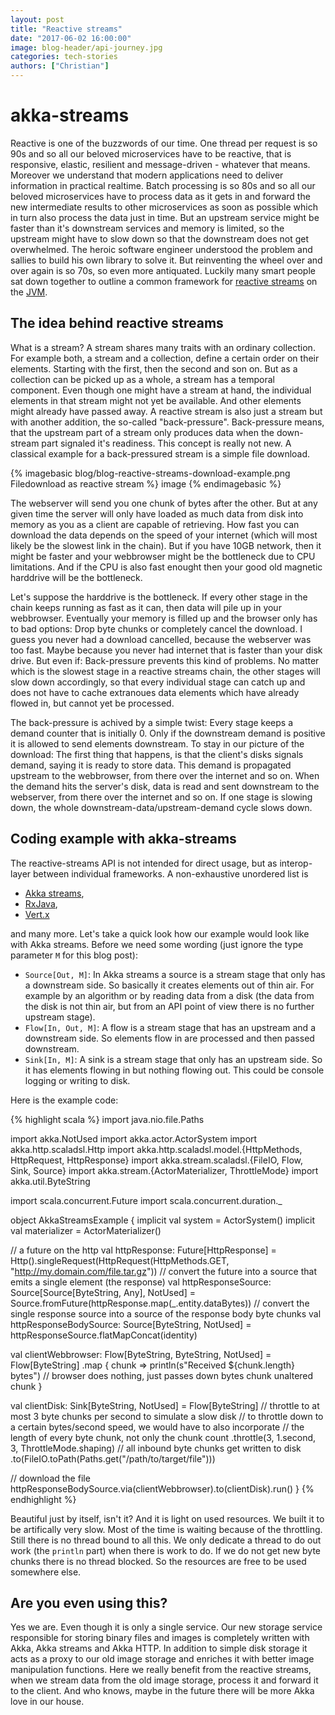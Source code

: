 ```yaml
---
layout: post
title: "Reactive streams"
date: "2017-06-02 16:00:00"
image: blog-header/api-journey.jpg
categories: tech-stories
authors: ["Christian"]
---
```


# akka-streams

Reactive is one of the buzzwords of our time.
One thread per request is so 90s and so all our beloved microservices have to be reactive, that is responsive, elastic, resilient and message-driven - whatever that means.
Moreover we understand that modern applications need to deliver information in practical realtime.
Batch processing is so 80s and so all our beloved microservices have to process data as it gets in and forward the new intermediate results to other microservices as soon as possible which in turn also process the data just in time.
But an upstream service might be faster than it's downstream services and memory is limited, so the upstream might have to slow down so that the downstream does not get overwhelmed.
The heroic software engineer understood the problem and sallies to build his own library to solve it.
But reinventing the wheel over and over again is so 70s, so even more antiquated.
Luckily many smart people sat down together to outline a common framework for [reactive streams][reactive-streams] on the [JVM][java].

## The idea behind reactive streams

What is a stream? A stream shares many traits with an ordinary collection.
For example both, a stream and a collection, define a certain order on their elements.
Starting with the first, then the second and son on.
But as a collection can be picked up as a whole, a stream has a temporal component.
Even though one might have a stream at hand, the individual elements in that stream might not yet be available.
And other elements might already have passed away.
A reactive stream is also just a stream but with another addition, the so-called "back-pressure".
Back-pressure means, that the upstream part of a stream only produces data when the down-stream part signaled it's readiness.
This concept is really not new.
A classical example for a back-pressured stream is a simple file download.

{% imagebasic blog/blog-reactive-streams-download-example.png Filedownload as reactive stream %} image {% endimagebasic %}

The webserver will send you one chunk of bytes after the other.
But at any given time the server will only have loaded as much data from disk into memory as you as a client are capable of retrieving.
How fast you can download the data depends on the speed of your internet (which will most likely be the slowest link in the chain).
But if you have 10GB network, then it might be faster and your webbrowser might be the bottleneck due to CPU limitations.
And if the CPU is also fast enought then your good old magnetic harddrive will be the bottleneck.

Let's suppose the harddrive is the bottleneck.
If every other stage in the chain keeps running as fast as it can, then data will pile up in your webbrowser.
Eventually your memory is filled up and the browser only has to bad options: Drop byte chunks or completely cancel the download.
I guess you never had a download cancelled, because the webserver was too fast.
Maybe because you never had internet that is faster than your disk drive.
But even if: Back-pressure prevents this kind of problems.
No matter which is the slowest stage in a reactive streams chain, the other stages will slow down accordingly, so that every individual stage can catch up and does not have to cache extranoues data elements which have already flowed in, but cannot yet be processed.

The back-pressure is achived by a simple twist: Every stage keeps a demand counter that is initially 0.
Only if the downstream demand is positive it is allowed to send elements downstream.
To stay in our picture of the download: The first thing that happens, is that the client's disks signals demand, saying it is ready to store data.
This demand is propagated upstream to the webbrowser, from there over the internet and so on.
When the demand hits the server's disk, data is read and sent downstream to the webserver, from there over the internet and so on.
If one stage is slowing down, the whole downstream-data/upstream-demand cycle slows down.

## Coding example with akka-streams

The reactive-streams API is not intended for direct usage, but as interop-layer between individual frameworks.
A non-exhaustive unordered list is

* [Akka streams][akka-streams],
* [RxJava][rx-java],
* [Vert.x][vertx]

and many more.
Let's take a quick look how our example would look like with Akka streams.
Before we need some wording (just ignore the type parameter `M` for this blog post):

* `Source[Out, M]`: In Akka streams a source is a stream stage that only has a downstream side.
  So basically it creates elements out of thin air.
  For example by an algorithm or by reading data from a disk (the data from the disk is not thin air, but from an API point of view there is no further upstream stage).
* `Flow[In, Out, M]`: A flow is a stream stage that has an upstream and a downstream side.
  So elements flow in are processed and then passed downstream.
* `Sink[In, M]`: A sink is a stream stage that only has an upstream side.
  So it has elements flowing in but nothing flowing out.
  This could be console logging or writing to disk.

Here is the example code:

{% highlight scala %}
import java.nio.file.Paths

import akka.NotUsed
import akka.actor.ActorSystem
import akka.http.scaladsl.Http
import akka.http.scaladsl.model.{HttpMethods, HttpRequest, HttpResponse}
import akka.stream.scaladsl.{FileIO, Flow, Sink, Source}
import akka.stream.{ActorMaterializer, ThrottleMode}
import akka.util.ByteString

import scala.concurrent.Future
import scala.concurrent.duration._

object AkkaStreamsExample {
  implicit val system = ActorSystem()
  implicit val materializer = ActorMaterializer()

  // a future on the http
  val httpResponse: Future[HttpResponse] = Http().singleRequest(HttpRequest(HttpMethods.GET, "http://my.domain.com/file.tar.gz"))
  // convert the future into a source that emits a single element (the response)
  val httpResponseSource: Source[Source[ByteString, Any], NotUsed] = Source.fromFuture(httpResponse.map(_.entity.dataBytes))
  // convert the single response source into a source of the response body byte chunks
  val httpResponseBodySource: Source[ByteString, NotUsed] = httpResponseSource.flatMapConcat(identity)

  val clientWebbrowser: Flow[ByteString, ByteString, NotUsed] =
    Flow[ByteString]
      .map { chunk =>
        println(s"Received ${chunk.length} bytes")
        // browser does nothing, just passes down bytes chunk unaltered
        chunk
      }

  val clientDisk: Sink[ByteString, NotUsed] =
    Flow[ByteString]
      // throttle to at most 3 byte chunks per second to simulate a slow disk
      // to throttle down to a certain bytes/second speed, we would have to also incorporate
      // the length of every byte chunk, not only the chunk count
      .throttle(3, 1.second, 3, ThrottleMode.shaping)
      // all inbound byte chunks get written to disk
      .to(FileIO.toPath(Paths.get("/path/to/target/file")))

  // download the file
  httpResponseBodySource.via(clientWebbrowser).to(clientDisk).run()
}
{% endhighlight %}

Beautiful just by itself, isn't it? And it is light on used resources.
We built it to be artifically very slow.
Most of the time is waiting because of the throttling.
Still there is no thread bound to all this.
We only dedicate a thread to do out work (the `println` part) when there is work to do.
If we do not get new byte chunks there is no thread blocked.
So the resources are free to be used somewhere else.

## Are you even using this?

Yes we are.
Even though it is only a single service.
Our new storage service responsible for storing binary files and images is completely written with Akka, Akka streams and Akka HTTP.
In addition to simple disk storage it acts as a proxy to our old image storage and enriches it with better image manipulation functions.
Here we really benefit from the reactive streams, when we stream data from the old image storage, process it and forward it to the client.
And who knows, maybe in the future there will be more Akka love in our house.

[reactive-streams]: http://www.reactive-streams.org/
[java]: https://www.java.com/
[akka-streams]: http://doc.akka.io/docs/akka/current/scala/stream/
[rx-java]: https://github.com/ReactiveX/RxJava
[vertx]: http://vertx.io/
